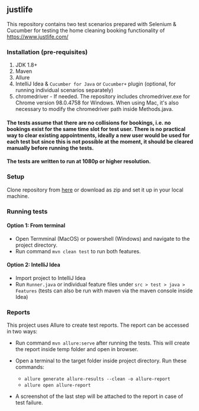 ## justlife

This repository contains two test scenarios prepared with Selenium & Cucumber for testing the home cleaning booking functionality of https://www.justlife.com/

### Installation (pre-requisites)

1. JDK 1.8+
2. Maven
3. Allure
4. IntelliJ Idea & `Cucumber for Java` or `Cucumber+` plugin (optional, for running individual scenarios separately)
5. chromedriver - If needed. The repository includes chromedriver.exe for Chrome version 98.0.4758 for Windows. When using Mac, it's also necessary to modify the chromedriver path inside Methods.java.

  #### The tests assume that there are no collisions for bookings, i.e. no bookings exist for the same time slot for test user. There is no practical way to clear existing appointments, ideally a new user would be used for each test but since this is not possible at the moment, it should be cleared manually before running the tests.
  
  #### The tests are written to run at 1080p or higher resolution.

### Setup

Clone repository from [here]( https://github.com/erarslanb/justlife) or download as zip and set it up in your local machine.

### Running tests

#### Option 1: From terminal

- Open Termminal (MacOS) or powershell (Windows) and navigate to the project directory.
- Run command `mvn clean test` to run both features. 

#### Option 2: IntelliJ Idea
- Import project to IntelliJ Idea
- Run `Runner.java` or individual feature files under `src > test > java > Features`
(tests can also be run with maven via the maven console inside Idea)

### Reports

This project uses Allure to create test reports. The report can be accessed in two ways:
- Run command `mvn allure:serve` after running the tests. This will create the report inside temp folder and open in browser.
- Open a terminal to the target folder inside project directory. Run these commands:
   - `allure generate allure-results --clean -o allure-report`
   - `allure open allure-report`

- A screenshot of the last step will be attached to the report in case of test failure.


